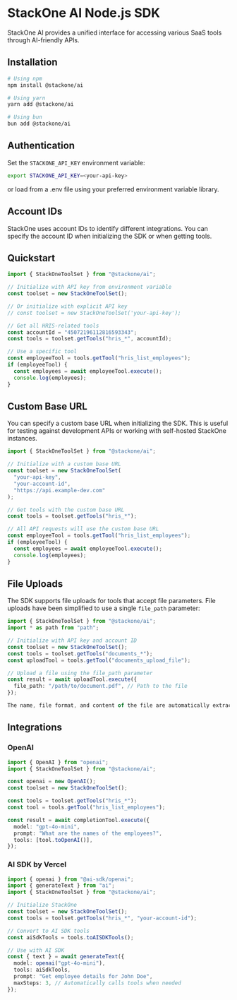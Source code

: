 # StackOne AI Node.js SDK

StackOne AI provides a unified interface for accessing various SaaS tools through AI-friendly APIs.

## Installation

```bash
# Using npm
npm install @stackone/ai

# Using yarn
yarn add @stackone/ai

# Using bun
bun add @stackone/ai
```

## Authentication

Set the `STACKONE_API_KEY` environment variable:

```bash
export STACKONE_API_KEY=<your-api-key>
```

or load from a .env file using your preferred environment variable library.

## Account IDs

StackOne uses account IDs to identify different integrations. You can specify the account ID when initializing the SDK or when getting tools.

## Quickstart

```typescript
import { StackOneToolSet } from "@stackone/ai";

// Initialize with API key from environment variable
const toolset = new StackOneToolSet();

// Or initialize with explicit API key
// const toolset = new StackOneToolSet('your-api-key');

// Get all HRIS-related tools
const accountId = "45072196112816593343";
const tools = toolset.getTools("hris_*", accountId);

// Use a specific tool
const employeeTool = tools.getTool("hris_list_employees");
if (employeeTool) {
  const employees = await employeeTool.execute();
  console.log(employees);
}
```

## Custom Base URL

You can specify a custom base URL when initializing the SDK. This is useful for testing against development APIs or working with self-hosted StackOne instances.

```typescript
import { StackOneToolSet } from "@stackone/ai";

// Initialize with a custom base URL
const toolset = new StackOneToolSet(
  "your-api-key",
  "your-account-id",
  "https://api.example-dev.com"
);

// Get tools with the custom base URL
const tools = toolset.getTools("hris_*");

// All API requests will use the custom base URL
const employeeTool = tools.getTool("hris_list_employees");
if (employeeTool) {
  const employees = await employeeTool.execute();
  console.log(employees);
}
```

## File Uploads

The SDK supports file uploads for tools that accept file parameters. File uploads have been simplified to use a single `file_path` parameter:

```typescript
import { StackOneToolSet } from "@stackone/ai";
import * as path from "path";

// Initialize with API key and account ID
const toolset = new StackOneToolSet();
const tools = toolset.getTools("documents_*");
const uploadTool = tools.getTool("documents_upload_file");

// Upload a file using the file_path parameter
const result = await uploadTool.execute({
  file_path: "/path/to/document.pdf", // Path to the file
});

The name, file format, and content of the file are automatically extracted from the path.
```

## Integrations

### OpenAI

```typescript
import { OpenAI } from "openai";
import { StackOneToolSet } from "@stackone/ai";

const openai = new OpenAI();
const toolset = new StackOneToolSet();

const tools = toolset.getTools("hris_*");
const tool = tools.getTool("hris_list_employees");

const result = await completionTool.execute({
  model: "gpt-4o-mini",
  prompt: "What are the names of the employees?",
  tools: [tool.toOpenAI()],
});
```

### AI SDK by Vercel

```typescript
import { openai } from "@ai-sdk/openai";
import { generateText } from "ai";
import { StackOneToolSet } from "@stackone/ai";

// Initialize StackOne
const toolset = new StackOneToolSet();
const tools = toolset.getTools("hris_*", "your-account-id");

// Convert to AI SDK tools
const aiSdkTools = tools.toAISDKTools();

// Use with AI SDK
const { text } = await generateText({
  model: openai("gpt-4o-mini"),
  tools: aiSdkTools,
  prompt: "Get employee details for John Doe",
  maxSteps: 3, // Automatically calls tools when needed
});
```

